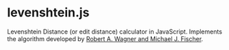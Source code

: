 levenshtein.js
==============

Levenshtein Distance (or edit distance) calculator in JavaScript. Implements the algorithm developed by [Robert A. Wagner and Michael J. Fischer](http://en.wikipedia.org/wiki/Levenshtein_distance).